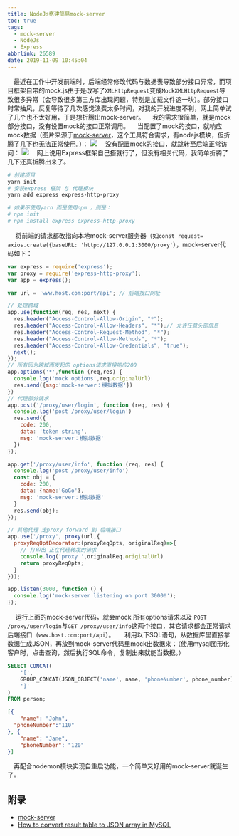 ```yaml
---
title: NodeJs搭建简易mock-server
toc: true
tags:
  - mock-server
  - NodeJs
  - Express
abbrlink: 26589
date: 2019-11-09 10:45:04
---
```



&emsp;最近在工作中开发前端时，后端经常修改代码与数据表导致部分接口异常，而项目框架自带的mock.js由于是改写了`XMLHttpRequest`变成`MockXMLHttpRequest`导致很多异常（会导致很多第三方库出现问题，特别是加载文件这一块）。部分接口时常抽风，反复等待了几次感觉浪费太多时间，对我的开发进度不利，网上简单试了几个也不太好用，于是想折腾出mock-server。
&emsp;我的需求很简单，就是mock部分接口，没有设置mock的接口正常调用。
&emsp;当配置了mock的接口，就响应mock数据（图片来源于[mock-server](http://www.mock-server.com/)，这个工具符合需求，有nodejs模块，但折腾了几下也无法正常使用。）：
![](/blog_images/后端/expectation_response_action.png)
&emsp;没有配置mock的接口，就跳转至后端正常访问：
![](/blog_images/后端/expectation_forward_action.png)
&emsp;网上说用Express框架自己搭就行了，但没有相关代码，我简单折腾了几下还真折腾出来了。
```bash
# 创建项目
yarn init
# 安装express 框架 与 代理模块
yarn add express express-http-proxy

# 如果不使用yarn 而是使用npm ，则是：
# npm init
# npm install express express-http-proxy
```
&emsp; 将前端的请求都改指向本地mock-server服务器（如`const request= axios.create({baseURL: 'http://127.0.0.1:3000/proxy'`），mock-server代码如下：
```js
var express = require('express');
var proxy = require('express-http-proxy');
var app = express();

var url = 'www.host.com:port/api'; // 后端接口网址

// 处理跨域
app.use(function(req, res, next) {
  res.header("Access-Control-Allow-Origin", "*");
  res.header("Access-Control-Allow-Headers", "*");// 允许任意头部信息
  res.header("Access-Control-Request-Method", "*");
  res.header("Access-Control-Allow-Methods", "*");
  res.header("Access-Control-Allow-Credentials", "true");
  next();
});
// 所有因为跨域而发起的 options请求直接响应200
app.options('*',function (req,res) {
  console.log('mock options',req.originalUrl)
  res.send({msg:'mock-server：模拟数据'})
})
// 代理部分请求
app.post('/proxy/user/login', function (req, res) {
  console.log('post /proxy/user/login')
  res.send({
    code: 200,
    data: 'token string',
    msg: 'mock-server：模拟数据'
  })
});

app.get('/proxy/user/info', function (req, res) {
  console.log('post /proxy/user/info')
  const obj = {
    code: 200,
    data: {name:'GoGo'},
    msg: 'mock-server：模拟数据'
  }
  res.send(obj);
});

// 其他代理 走proxy forward 到 后端接口
app.use('/proxy', proxy(url,{
  proxyReqOptDecorator:(proxyReqOpts, originalReq)=>{
    // 打印出 正在代理转发的请求
    console.log('proxy ',originalReq.originalUrl)
    return proxyReqOpts;
  }
}));

app.listen(3000, function () {
  console.log('mock-server listening on port 3000!');
});

```
&emsp; 运行上面的mock-server代码，就会mock 所有options请求以及 `POST /proxy/user/login`与`GET /proxy/user/info`这两个接口，其它请求都会正常请求后端接口（`www.host.com:port/api`）。
&emsp; 利用以下SQL语句，从数据库里直接拿数据生成JSON，再放到mock-server代码里mock出数据来：（使用mysql图形化客户时，点击查询，然后执行SQL命令，复制出来就能当数据。）

```SQL
SELECT CONCAT(
    '[', 
    GROUP_CONCAT(JSON_OBJECT('name', name, 'phoneNumber', phone_number)),
    ']'
) 
FROM person;
```

```json
[{
	"name": "John",
  "phoneNumber":"110"
}, {
	"name": "Jane",
	"phoneNumber": "120"
}]
```

&emsp;再配合nodemon模块实现自重启功能，一个简单又好用的mock-server就诞生了。

## 附录
- [mock-server](http://www.mock-server.com/)
- [How to convert result table to JSON array in MySQL](https://stackoverflow.com/questions/41758870/how-to-convert-result-table-to-json-array-in-mysql)



